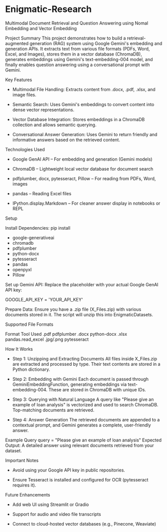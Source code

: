 # Enigmatic-Research
Multimodal Document Retrieval and Question Answering using Nomal Embedding and Vector Embedding

Project Summary
This project demonstrates how to build a retrieval-augmented generation (RAG) system using Google Gemini's embedding and generation APIs. It extracts text from various file formats (PDFs, Word, Excel, and Images), stores them in a vector database (ChromaDB), generates embeddings using Gemini's text-embedding-004 model, and finally enables question answering using a conversational prompt with Gemini.

Key Features
- Multimodal File Handling: Extracts content from .docx, .pdf, .xlsx, and image files.

- Semantic Search: Uses Gemini's embeddings to convert content into dense vector representations.

- Vector Database Integration: Stores embeddings in a ChromaDB collection and allows semantic querying.

- Conversational Answer Generation: Uses Gemini to return friendly and informative answers based on the retrieved content.

Technologies Used
- Google GenAI API – For embedding and generation (Gemini models)

- ChromaDB – Lightweight local vector database for document search

- pdfplumber, docx, pytesseract, Pillow – For reading from PDFs, Word, images

- pandas – Reading Excel files

- IPython.display.Markdown – For cleaner answer display in notebooks or REPL


Setup

Install Dependencies:
pip install 
- google-generativeai 
- chromadb 
- pdfplumber 
- python-docx
- pytesseract 
- pandas 
- openpyxl 
- Pillow

Set up Gemini API: Replace the placeholder with your actual Google GenAI API key:

GOOGLE_API_KEY = 'YOUR_API_KEY'


Prepare Data: 
Ensure you have a .zip file (X_Files.zip) with various documents stored in it. The script will unzip this into EnigmaticDatasets.

Supported File Formats

Format	Tool Used
.pdf	pdfplumber
.docx	python-docx
.xlsx	pandas.read_excel
.jpg/.png	pytesseract


How It Works
- Step 1: Unzipping and Extracting Documents
All files inside X_Files.zip are extracted and processed by type. Their text contents are stored in a Python dictionary.

- Step 2: Embedding with Gemini
Each document is passed through GeminiEmbeddingFunction, generating embeddings via text-embedding-004. These are stored in ChromaDB with unique IDs.

- Step 3: Querying with Natural Language
A query like "Please give an example of loan analysis" is vectorized and used to search ChromaDB. Top-matching documents are retrieved.

- Step 4: Answer Generation
The retrieved documents are appended to a contextual prompt, and Gemini generates a complete, user-friendly answer.


Example Query
query = "Please give an example of loan analysis"
Expected Output: A detailed answer using relevant documents retrieved from your dataset.

Important Notes
- Avoid using your Google API key in public repositories.

- Ensure Tesseract is installed and configured for OCR (pytesseract requires it).


Future Enhancements
- Add web UI using Streamlit or Gradio

- Support for audio and video file transcripts

- Connect to cloud-hosted vector databases (e.g., Pinecone, Weaviate)



